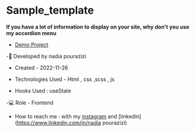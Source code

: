 # Sample_template

**If you have a lot of information to display on your site, why don't you use my accordion menu**

- [Demo Project](https://nadiapourazizi.github.io/Sample_template/)

-🙂 Developed by nadia pourazizi
- Created - 2022-11-26

- Technologies Used - Html , css ,scss , js

- Hooks Used : useState 

-💻 Role - Frontend

- How to reach me : with my [instagram](https://www.instagram.com/nadiaacodes) and [linkedin](https://www.linkedin.com/in/nadia pourazizi)
